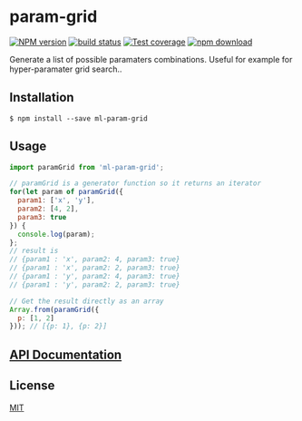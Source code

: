 # param-grid

[![NPM version][npm-image]][npm-url]
[![build status][travis-image]][travis-url]
[![Test coverage][codecov-image]][codecov-url]
[![npm download][download-image]][download-url]

Generate a list of possible paramaters combinations. Useful for example for hyper-paramater grid search..

## Installation

`$ npm install --save ml-param-grid`

## Usage

```js
import paramGrid from 'ml-param-grid';

// paramGrid is a generator function so it returns an iterator
for(let param of paramGrid({
  param1: ['x', 'y'],
  param2: [4, 2],
  param3: true
}) {
  console.log(param);
};
// result is
// {param1 : 'x', param2: 4, param3: true}
// {param1 : 'x', param2: 2, param3: true}
// {param1 : 'y', param2: 4, param3: true}
// {param1 : 'y', param2: 2, param3: true}

// Get the result directly as an array
Array.from(paramGrid({
  p: [1, 2]
})); // [{p: 1}, {p: 2}]
```

## [API Documentation](https://mljs.github.io/param-grid/)

## License

[MIT](./LICENSE)

[npm-image]: https://img.shields.io/npm/v/ml-param-grid.svg?style=flat-square
[npm-url]: https://www.npmjs.com/package/ml-param-grid
[travis-image]: https://img.shields.io/travis/mljs/param-grid/master.svg?style=flat-square
[travis-url]: https://travis-ci.org/mljs/param-grid
[codecov-image]: https://img.shields.io/codecov/c/github/mljs/param-grid.svg?style=flat-square
[codecov-url]: https://codecov.io/gh/mljs/param-grid
[download-image]: https://img.shields.io/npm/dm/ml-param-grid.svg?style=flat-square
[download-url]: https://www.npmjs.com/package/ml-param-grid
